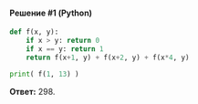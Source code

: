 #### Решение #1 (Python)
```python
def f(x, y):
	if x > y: return 0
	if x == y: return 1
	return f(x+1, y) + f(x+2, y) + f(x*4, y)

print( f(1, 13) )
```
**Ответ:** 298.
